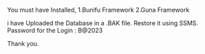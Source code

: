 You must have Installed,
1.Bunifu Framework
2.Guna Framework

i have Uploaded the Database in a .BAK file. Restore it using SSMS.
Password for the Login : B@2023

Thank you.

